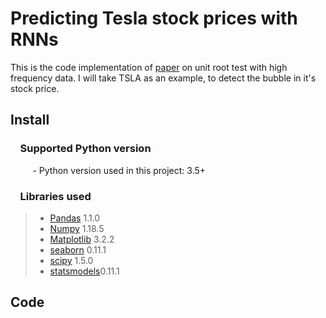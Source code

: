 # Predicting Tesla stock prices with RNNs

This is the code implementation of [paper](https://papers.ssrn.com/sol3/papers.cfm?abstract_id=3421332) on unit root test with high frequency data. I will take TSLA as an example, to detect the bubble in it's stock price.


## Install

### &nbsp;&nbsp;&nbsp; Supported Python version
&nbsp;&nbsp;&nbsp;&nbsp;&nbsp;&nbsp;&nbsp;&nbsp;&nbsp;- Python version used in this project: 3.5+

### &nbsp;&nbsp;&nbsp; Libraries used

> *  [Pandas](http://pandas.pydata.org) 1.1.0
> *  [Numpy](http://www.numpy.org) 1.18.5
> *  [Matplotlib](https://matplotlib.org) 3.2.2
> *  [seaborn]() 0.11.1
> *  [scipy]() 1.5.0
> * [statsmodels]()0.11.1

## Code
